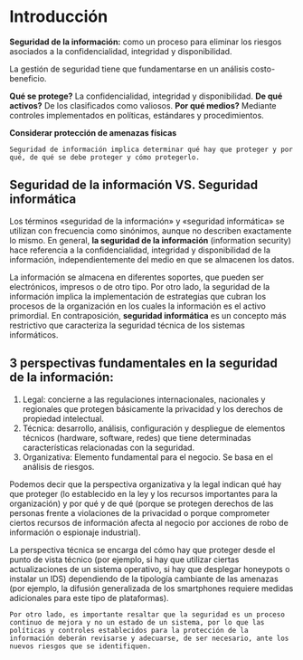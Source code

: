 # Introducción

**Seguridad de la información:** como un proceso para eliminar los riesgos asociados a la confidencialidad, integridad y disponibilidad.

La gestión de seguridad tiene que fundamentarse en un análisis costo-beneficio.

**Qué se protege?** La confidencialidad, integridad y disponibilidad.
**De qué activos?** De los clasificados como valiosos.
**Por qué medios?** Mediante controles implementados en políticas, estándares y procedimientos.

**Considerar protección de amenazas físicas**

    Seguridad de información implica determinar qué hay que proteger y por qué, de qué se debe proteger y cómo protegerlo.

## Seguridad de la información VS. Seguridad informática

Los términos «seguridad de la información» y «seguridad informática» se utilizan con frecuencia como sinónimos, aunque no describen exactamente lo mismo. En general, **la seguridad de la información** (information security) hace referencia a la confidencialidad, integridad y disponibilidad de la información, independientemente del medio en que se almacenen los datos.

La información se almacena en diferentes soportes, que pueden ser electrónicos, impresos o de otro tipo. Por otro lado, la seguridad de la información implica la implementación de estrategias que cubran los procesos de la organización en los cuales la información es el activo primordial. En contraposición, **seguridad informática** es un concepto más restrictivo que caracteriza la seguridad técnica de los sistemas informáticos.

## 3 perspectivas fundamentales en la seguridad de la información:

1. Legal: concierne a las regulaciones internacionales, nacionales y regionales que protegen básicamente la privacidad y los derechos de propiedad intelectual.
2. Técnica: desarrollo, análisis, configuración y despliegue de elementos técnicos (hardware, software, redes) que tiene determinadas características relacionadas con la seguridad.
3. Organizativa: Elemento fundamental para el negocio. Se basa en el análisis de riesgos.

Podemos decir que la perspectiva organizativa y la legal indican qué hay que proteger (lo establecido en la ley y los recursos importantes para la organización) y por qué y de qué (porque se protegen derechos de las personas frente a violaciones de la privacidad o porque comprometer ciertos recursos de información afecta al negocio por acciones de robo de información o espionaje industrial).

La perspectiva técnica se encarga del cómo hay que proteger desde el punto de vista técnico (por ejemplo, si hay que utilizar ciertas actualizaciones de un sistema operativo, si hay que desplegar honeypots o instalar un IDS) dependiendo de la tipología cambiante de las amenazas (por ejemplo, la difusión generalizada de los smartphones requiere medidas adicionales para este tipo de plataformas).

```
Por otro lado, es importante resaltar que la seguridad es un proceso continuo de mejora y no un estado de un sistema, por lo que las políticas y controles establecidos para la protección de la información deberán revisarse y adecuarse, de ser necesario, ante los nuevos riesgos que se identifiquen.
```


